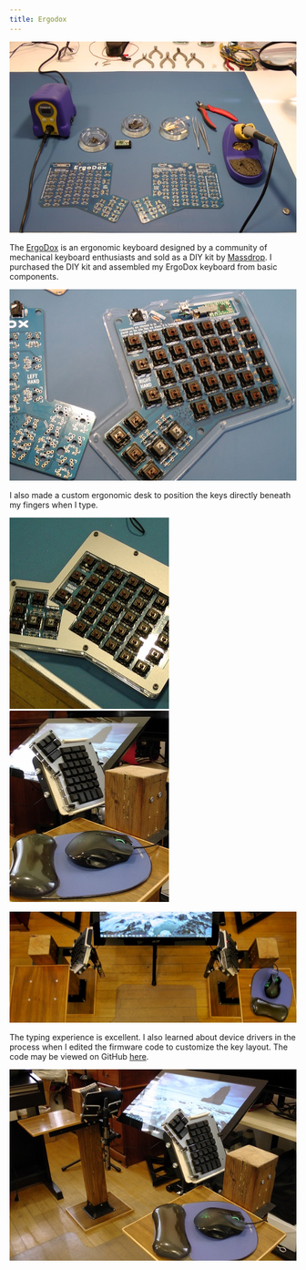 ```yaml
---
title: Ergodox
---
```


![The unassembled kit.](assets/img/work/proj-4/kit.jpg)

The [ErgoDox](http://ergodox.org/) is an ergonomic keyboard designed by a community of mechanical keyboard
enthusiasts and sold as a DIY kit by [Massdrop](https://www.massdrop.com/home).  I purchased the DIY
kit and assembled my ErgoDox keyboard from basic components.

![Partially assembled](assets/img/work/proj-4/half.jpg)

I also made a custom ergonomic desk to position the keys
directly beneath my fingers when I type.

<div class="side-by-side">
   <img alt="Ready for testing" src="assets/img/work/proj-4/testinghalf.jpg" class="sbs-left">
   <img alt="In the desk" src="assets/img/work/proj-4/desknarrow-half.jpg" class="sbs-right">
</div>

![My ergonomic desk top view](assets/img/work/proj-4/desktop.jpg)

The typing experience is excellent. I also learned about device drivers
in the process when I edited the firmware code to customize the key layout.
The code may be viewed on GitHub [here](https://github.com/NikSteel/ergodox-firmware). 

![My ergonomic desk](assets/img/work/proj-4/deskwide.jpg)
